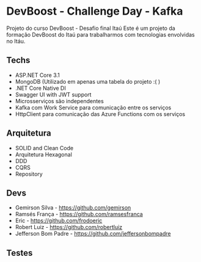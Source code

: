 # DevBoost - Challenge Day  - Kafka

Projeto do curso DevBoost - Desafio final Itaú
Este é um projeto da formação DevBoost do Itaú para trabalharmos com tecnologias envolvidas no Itáu.

## Techs

- ASP.NET Core 3.1
- MongoDB (Utilizado em apenas uma tabela do projeto :( )
- .NET Core Native DI
- Swagger UI with JWT support
- Microsserviços são independentes
- Kafka com Work Service para comunicação entre os serviços
- HttpClient para comunicação das Azure Functions com os serviços

## Arquitetura

- SOLID and Clean Code
- Arquitetura Hexagonal
- DDD
- CQRS
- Repository

## Devs

- Gemirson Silva - https://github.com/gemirson
- Ramsés França - https://github.com/ramsesfranca
- Eric   - https://github.com/frodoeric
- Robert Luiz - https://github.com/robertluiz
- Jefferson Bom Padre - https://github.com/jeffersonbompadre

## Testes

